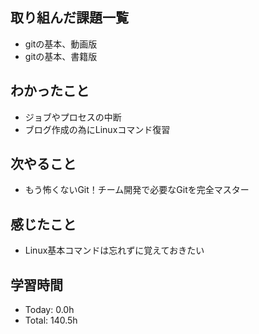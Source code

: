 ## 取り組んだ課題一覧
- gitの基本、動画版
- gitの基本、書籍版
## わかったこと
- ジョブやプロセスの中断
- ブログ作成の為にLinuxコマンド復習
## 次やること
- もう怖くないGit！チーム開発で必要なGitを完全マスター
## 感じたこと
- Linux基本コマンドは忘れずに覚えておきたい
## 学習時間
- Today: 0.0h
- Total: 140.5h

